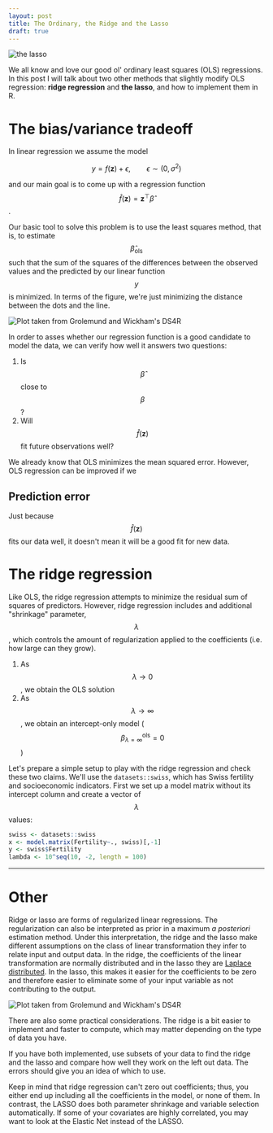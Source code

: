 ```yaml
---
layout: post
title: The Ordinary, the Ridge and the Lasso
draft: true
---
```


![the lasso](http://imageresize.org/Output/209682bb-4d01-4c3a-ab6c-3b2cb7adcd6a.jpg)

We all know and love our good ol' ordinary least squares (OLS) regressions. In this post I will talk about two other methods that slightly modify OLS regression: **ridge regression** and **the lasso**, and how to implement them in R.

# The bias/variance tradeoff

In linear regression we assume the model

$$ y = f(\mathbf{z}) + \epsilon, \qquad \epsilon \sim (0,\sigma^2) $$

and our main goal is to come up with a regression function $$\hat f(\mathbf{z})=\mathbf{z}^\top \hat\beta$$.

Our basic tool to solve this problem is to use the least squares method, that is, to estimate $$\hat\beta_{\text{ols}}$$ such that the sum of the squares of the differences between the observed values and the predicted by our linear function $$y$$ is minimized. In terms of the figure, we're just minimizing the distance between the dots and the line.

![Plot taken from Grolemund and Wickham's DS4R](http://r4ds.had.co.nz/model-basics_files/figure-html/unnamed-chunk-4-1.png)

In order to asses whether our regression function is a good candidate to model the data, we can verify how well it answers two questions:

1. Is $$\hat\beta$$ close to $$\beta$$?
2. Will $$\hat f(\mathbf{z})$$ fit future observations well?

We already know that OLS minimizes the mean squared error. However, OLS regression can be improved if we

## Prediction error

Just because $$\hat f(\mathbf{z})$$ fits our data well, it doesn't mean it will be a good fit for new data.

# The ridge regression

Like OLS, the ridge regression attempts to minimize the residual sum of squares of predictors. However, ridge regression includes and additional "shrinkage" parameter, $$\lambda$$, which controls the amount of regularization applied to the coefficients (i.e. how large can they grow).

1. As $$\lambda \rightarrow 0$$, we obtain the OLS solution
2. As $$\lambda \rightarrow \infty$$, we obtain an intercept-only model ($$\beta^\text{ols}_{\lambda=\infty}=0$$)

Let's prepare a simple setup to play with the ridge regression and check these two claims. We'll use the `datasets::swiss`, which has Swiss fertility and socioeconomic indicators. First we set up a model matrix without its intercept column and create a vector of $$\lambda$$ values:

```R
swiss <- datasets::swiss
x <- model.matrix(Fertility~., swiss)[,-1]
y <- swiss$Fertility
lambda <- 10^seq(10, -2, length = 100)
```

<hr>

# Other

Ridge or lasso are forms of regularized linear regressions. The regularization can also be interpreted as prior in a maximum *a posteriori* estimation method. Under this interpretation, the ridge and the lasso make different assumptions on the class of linear transformation they infer to relate input and output data. In the ridge, the coefficients of the linear transformation are normally distributed and in the lasso they are [Laplace distributed](https://en.wikipedia.org/wiki/Laplace_distribution). In the lasso, this makes it easier for the coefficients to be zero and therefore easier to eliminate some of your input variable as not contributing to the output.

![Plot taken from Grolemund and Wickham's DS4R](http://r4ds.had.co.nz/model-basics_files/figure-html/unnamed-chunk-4-1.png)

There are also some practical considerations. The ridge is a bit easier to implement and faster to compute, which may matter depending on the type of data you have.

If you have both implemented, use subsets of your data to find the ridge and the lasso and compare how well they work on the left out data. The errors should give you an idea of which to use.

Keep in mind that ridge regression can't zero out coefficients; thus, you either end up including all the coefficients in the model, or none of them. In contrast, the LASSO does both parameter shrinkage and variable selection automatically. If some of your covariates are highly correlated, you may want to look at the Elastic Net instead of the LASSO.